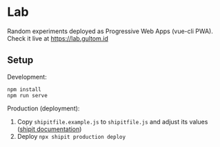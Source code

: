 # Lab

Random experiments deployed as Progressive Web Apps (vue-cli PWA). Check it live at https://lab.gultom.id 


## Setup

Development:
```
npm install
npm run serve
```

Production (deployment):

1. Copy `shipitfile.example.js` to `shipitfile.js` and adjust its values ([shipit documentation](https://github.com/shipitjs/shipit))
2. Deploy `npx shipit production deploy`

